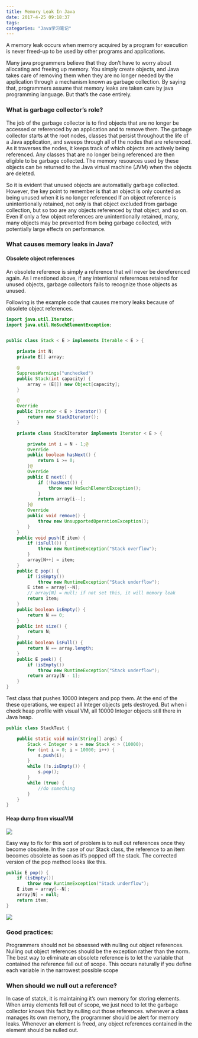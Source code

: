 ```yaml
---
title: Memory Leak In Java
date: 2017-4-25 09:18:37
tags:
categories: "Java学习笔记"
---
```


A memory leak occurs when memory acquired by a program for execution is never freed-up to be used by other programs and applications.

Many java programmers believe that they don’t have to worry about allocating and freeing up memory. You simply create objects, and Java takes care of removing them when they are no longer needed by the application through a mechanism known as garbage collection. By saying that, programmers assume that memory leaks are taken care by java programming language. But that’s the case entirely.

### What is garbage collector’s role?

The job of the garbage collector is to find objects that are no longer be accessed or referenced by an application and to remove them. The garbage collector starts at the root nodes, classes that persist throughout the life of a Java application, and sweeps through all of the nodes that are referenced. As it traverses the nodes, it keeps track of which objects are actively being referenced. Any classes that are no longer being referenced are then eligible to be garbage collected. The memory resources used by these objects can be returned to the Java virtual machine (JVM) when the objects are deleted.

So it is evident that unused objects are automatially garbage collected. However, the key point to remember is that an object is only counted as being unused when it is no longer referenced If an object reference is unintentionally retained, not only is that object excluded from garbage collection, but so too are any objects referenced by that object, and so on. Even if only a few object references are unintentionally retained, many, many objects may be prevented from being garbage collected, with potentially large effects on performance.

<!--more-->

### What causes memory leaks in Java?

#### Obsolete object references

An obsolete reference is simply a reference that will never be dereferenced again. As I mentioned above, if any intentional referernces retained for unused objects, garbage collectors fails to recognize those objects as unused.

Following is the example code that causes memory leaks because of obsolete object references.

```java
import java.util.Iterator;
import java.util.NoSuchElementException;


public class Stack < E > implements Iterable < E > {

    private int N;
    private E[] array;

    @
    SuppressWarnings("unchecked")
    public Stack(int capacity) {
        array = (E[]) new Object[capacity];
    }

    @
    Override
    public Iterator < E > iterator() {
        return new StackIterator();
    }

    private class StackIterator implements Iterator < E > {

        private int i = N - 1;@
        Override
        public boolean hasNext() {
            return i >= 0;
        }@
        Override
        public E next() {
            if (!hasNext()) {
                throw new NoSuchElementException();
            }
            return array[i--];
        }@
        Override
        public void remove() {
            throw new UnsupportedOperationException();
        }
    }
    public void push(E item) {
        if (isFull()) {
            throw new RuntimeException("Stack overflow");
        }
        array[N++] = item;
    }
    public E pop() {
        if (isEmpty())
            throw new RuntimeException("Stack underflow");
        E item = array[--N];
        // array[N] = null; if not set this, it will memory leak
        return item;
    }
    public boolean isEmpty() {
        return N == 0;
    }
    public int size() {
        return N;
    }
    public boolean isFull() {
        return N == array.length;
    }
    public E peek() {
        if (isEmpty())
            throw new RuntimeException("Stack underflow");
        return array[N - 1];
    }
}
```

Test class that pushes 10000 integers and pop them. At the end of the these operations, we expect all Integer objects gets destroyed. But when i check heap profile with visual VM, all 10000 Integer objects still there in Java heap.

```java
public class StackTest {

    public static void main(String[] args) {
        Stack < Integer > s = new Stack < > (10000);
        for (int i = 0; i < 10000; i++) {
            s.push(i);
        }
        while (!s.isEmpty()) {
            s.pop();
        }
        while (true) {
            //do something
        }
    }
}
```

#### Heap dump from visualVM

![](MemoryLeaks1.jpg)

Easy way to fix for this sort of problem is to null out references once they become obsolete. In the case of our Stack class, the reference to an item becomes obsolete as soon as it’s popped off the stack. The corrected version of the pop method looks like this.

```java
public E pop() {
    if (isEmpty())
        throw new RuntimeException("Stack underflow");
    E item = array[--N];
    array[N] = null;
    return item;
}
```

![](MemoryLeaks2.jpg)

### Good practices:

Programmers should not be obsessed with nulling out object references. Nulling out object references should be the exception rather than the norm. The best way to eliminate an obsolete reference is to let the variable that contained the reference fall out of scope. This occurs naturally if you define each variable in the narrowest possible scope

### When should we null out a reference?

In case of statck, it is maintaining it’s own memory for storing elements. When array elements fell out of scope, we just need to let the garbage collector knows this fact by nulling out those references. whenever a class manages its own memory, the programmer should be alert for memory leaks. Whenever an element is freed, any object references contained in the element should be nulled out.
